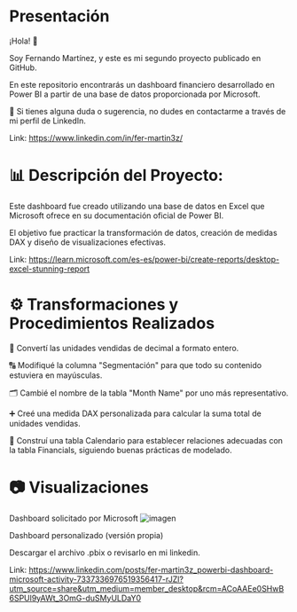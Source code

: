 # Presentación
¡Hola! 👋

Soy Fernando Martínez, y este es mi segundo proyecto publicado en GitHub.

En este repositorio encontrarás un dashboard financiero desarrollado en Power BI a partir de una base de datos proporcionada por Microsoft.

📩 Si tienes alguna duda o sugerencia, no dudes en contactarme a través de mi perfil de LinkedIn.

Link: https://www.linkedin.com/in/fer-martin3z/
# 📊 Descripción del Proyecto: 
Este dashboard fue creado utilizando una base de datos en Excel que Microsoft ofrece en su documentación oficial de Power BI.

El objetivo fue practicar la transformación de datos, creación de medidas DAX y diseño de visualizaciones efectivas.

Link: https://learn.microsoft.com/es-es/power-bi/create-reports/desktop-excel-stunning-report

# ⚙️ Transformaciones y Procedimientos Realizados
🔢 Convertí las unidades vendidas de decimal a formato entero.

🔠 Modifiqué la columna "Segmentación" para que todo su contenido estuviera en mayúsculas.

🗂 Cambié el nombre de la tabla "Month Name" por uno más representativo.

➕ Creé una medida DAX personalizada para calcular la suma total de unidades vendidas.

📅 Construí una tabla Calendario para establecer relaciones adecuadas con la tabla Financials, siguiendo buenas prácticas de modelado.

# 📷 Visualizaciones
Dashboard solicitado por Microsoft
![imagen](https://github.com/user-attachments/assets/ae1f7a9b-9ab6-4d4f-8023-eb9f64ac51ba)

Dashboard personalizado (versión propia)

Descargar el archivo .pbix o revisarlo en mi linkedin. 

Link: https://www.linkedin.com/posts/fer-martin3z_powerbi-dashboard-microsoft-activity-7337336976519356417-rJZl?utm_source=share&utm_medium=member_desktop&rcm=ACoAAEe0SHwB6SPUl9yAWt_3OmG-duSMyULDaY0
